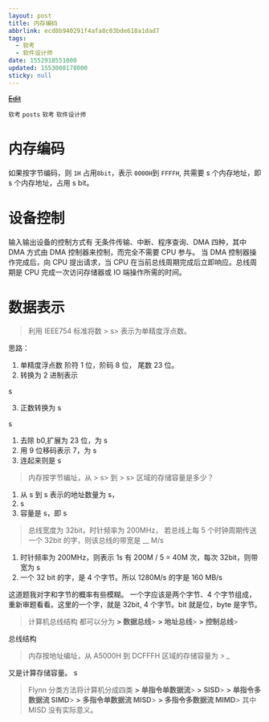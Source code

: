 ```yaml
---
layout: post
title: 内存编码
abbrlink: ecd8b940291f4afa8c03bde618a1dad7
tags:
  - 软考
  - 软件设计师
date: 1552918551000
updated: 1553008178000
sticky: null
---
```


<s>[Edit](http://maxiang.io/#/?provider=evernote&guid=2e6987de-d670-448b-bd44-b7781caf9bd0&notebook=%E8%BD%AF%E8%80%83)</s>

`软考` `posts` `软考` `软件设计师`

# 内存编码

如果按字节编码，则 `1H` 占用`8bit`，表示 `0000H`到 `FFFFH`, 共需要 s 个内存地址，即 s 个内存地址，占用 s bit。

# 设备控制

输入输出设备的控制方式有 无条件传输、中断、程序查询、DMA 四种，其中 DMA 方式由 DMA 控制器来控制，而完全不需要 CPU 参与。
当 DMA 控制器操作完成后，向 CPU 提出请求，当 CPU 在当前总线周期完成后立即响应。总线周期是 CPU 完成一次访问存储器或 IO 端操作所需的时间。

# 数据表示

> 利用 IEEE754 标准将数 > s> 表示为单精度浮点数。

思路：

1.  单精度浮点数 阶符 1 位，阶码 8 位， 尾数 23 位。
1.  转换为 2 进制表示

s

3.  正数转换为 s

s

1.  去除 b0,扩展为 23 位，为 s
1.  用 9 位移码表示 7，为 s
1.  连起来则是 s

> 内存按字节编址，从 > s> 到 > s> 区域的存储容量是多少？

1.  从 s 到 s 表示的地址数量为 s，
1.  s
1.  容量是 s，即 s

> 总线宽度为 32bit，时针频率为 200MHz， 若总线上每 5 个时钟周期传送一个 32bit 的字，则该总线的带宽是 \_\_ M/s

1.  时针频率为 200MHz，则表示 1s 有 200M / 5 = 40M 次，每次 32bit，则带宽为 s
1.  一个 32 bit 的字，是 4 个字节。所以 1280M/s 的字是 160 MB/s

这道题我对字和字节的概率有些模糊。
一个字应该是两个字节、4 个字节组成，重新审题看看。这里的一个字，就是 32bit, 4 个字节。bit 就是位，byte 是字节。

> 计算机总线结构 都可以分为 **> 数据总线**> **> 地址总线**> **> 控制总线**>

总线结构

> 内存按地址编址，从 A5000H 到 DCFFFH 区域的存储容量为 _> \__

又是计算存储容量。
s

> Flynn 分类方法将计算机分成四类
> **> 单指令单数据流**> **> SISD**>
> **> 单指令多数据流 SIMD**>
> **> 多指令单数据流 MISD**>
> **> 多指令多数据流 MIMD**>
> 其中 MISD 没有实际意义。

<div style="display: none;">@%28%u8F6F%u8003%29%5Bposts%2C%20%u8F6F%u8003%2C%20%u8F6F%u4EF6%u8BBE%u8BA1%u5E08%5D%0A%23%20%u5185%u5B58%u7F16%u7801%0A%0A%u5982%u679C%u6309%u5B57%u8282%u7F16%u7801%uFF0C%u5219%20%601H%60%20%u5360%u7528%608bit%60%uFF0C%u8868%u793A%20%600000H%60%u5230%20%60FFFFH%60%2C%20%u5171%u9700%u8981%20%2416%5E4%24%20%u4E2A%u5185%u5B58%u5730%u5740%uFF0C%u5373%20%242%5E%7B16%7D%24%20%u4E2A%u5185%u5B58%u5730%u5740%uFF0C%u5360%u7528%20%242%5E16%20%208%24%20bit%u3002%0A%0A%23%20%u8BBE%u5907%u63A7%u5236%0A%0A%u8F93%u5165%u8F93%u51FA%u8BBE%u5907%u7684%u63A7%u5236%u65B9%u5F0F%u6709%20%u65E0%u6761%u4EF6%u4F20%u8F93%u3001%u4E2D%u65AD%u3001%u7A0B%u5E8F%u67E5%u8BE2%u3001DMA%20%u56DB%u79CD%uFF0C%u5176%u4E2DDMA%u65B9%u5F0F%u7531DMA%u63A7%u5236%u5668%u6765%u63A7%u5236%uFF0C%u800C%u5B8C%u5168%u4E0D%u9700%u8981CPU%u53C2%u4E0E%u3002%0A%0A%u5F53DMA%u63A7%u5236%u5668%u64CD%u4F5C%u5B8C%u6210%u540E%uFF0C%u5411CPU%u63D0%u51FA%u8BF7%u6C42%uFF0C%u5F53CPU%u5728%u5F53%u524D%u603B%u7EBF%u5468%u671F%u5B8C%u6210%u540E%u7ACB%u5373%u54CD%u5E94%u3002%u603B%u7EBF%u5468%u671F%u662FCPU%u5B8C%u6210%u4E00%u6B21%u8BBF%u95EE%u5B58%u50A8%u5668%u6216IO%u7AEF%u64CD%u4F5C%u6240%u9700%u7684%u65F6%u95F4%u3002%0A%0A%23%20%u6570%u636E%u8868%u793A%0A%0A%3E%20%u5229%u7528IEEE754%20%u6807%u51C6%u5C06%u6570%20%24%20176.0625%20%24%20%u8868%u793A%u4E3A%u5355%u7CBE%u5EA6%u6D6E%u70B9%u6570%u3002%0A%0A%u601D%u8DEF%uFF1A%0A1.%20%u5355%u7CBE%u5EA6%u6D6E%u70B9%u6570%20%u9636%u7B261%u4F4D%uFF0C%u9636%u78018%u4F4D%uFF0C%20%u5C3E%u657023%u4F4D%u3002%0A2.%20%u8F6C%u6362%u4E3A2%u8FDB%u5236%u8868%u793A%20%20%0A%24%24%0A%28176.0625%29_%7B10%7D%20%3D%20%2810110000.0001%29_2%20%0A%24%24%0A%0A3.%20%u6B63%u6570%u8F6C%u6362%u4E3A%20%24%28-1%29%5ES2%5EE%28b_0b_1b_2...b_%7Bp-1%7D%29%24%0A%0A%24%24%0A10110000.0001%20%3D%201.01100000001%20%5Ctimes%202%5E7%0A%24%24%0A%0A4.%20%u53BB%u9664b0%2C%u6269%u5C55%u4E3A23%u4F4D%uFF0C%u4E3A%20%2401100000001000000000000%24%0A5.%20%u75289%u4F4D%u79FB%u7801%u8868%u793A%207%uFF0C%u4E3A%20%24010000111%24%0A6.%20%u8FDE%u8D77%u6765%u5219%u662F%20%2400000011101100000001000000000000%24%0A%0A%0A%3E%20%u5185%u5B58%u6309%u5B57%u8282%u7F16%u5740%uFF0C%u4ECE%20%24B3000H%24%20%u5230%20%24DABFFH%24%20%u533A%u57DF%u7684%u5B58%u50A8%u5BB9%u91CF%u662F%u591A%u5C11%uFF1F%0A%0A1.%20%u4ECE%20%24B3000H%24%20%u5230%20%24DABFFH%24%20%u8868%u793A%u7684%u5730%u5740%u6570%u91CF%u4E3A%20%24DABFFH-B3000H%20%3D%2027C00H%24%uFF0C%0A2.%20%2427C00H%20%5Cdiv%202%5E%7B10%7D%20%3D%2027CH%20%5Cdiv%204%20%3D%209FH%20%3D%20159%24%0A3.%20%u5BB9%u91CF%u662F%20%24159k%20bit%24%uFF0C%u5373%20%24159KB%24%20%0A%0A%3E%20%u603B%u7EBF%u5BBD%u5EA6%u4E3A32bit%uFF0C%u65F6%u9488%u9891%u7387%u4E3A200MHz%uFF0C%20%u82E5%u603B%u7EBF%u4E0A%u6BCF5%u4E2A%u65F6%u949F%u5468%u671F%u4F20%u9001%u4E00%u4E2A%2032bit%u7684%u5B57%uFF0C%u5219%u8BE5%u603B%u7EBF%u7684%u5E26%u5BBD%u662F%20__%20M/s%0A%0A1.%20%u65F6%u9488%u9891%u7387%u4E3A200MHz%uFF0C%u5219%u8868%u793A%201s%20%u6709%20200M%20/%205%20%3D%2040M%20%u6B21%uFF0C%u6BCF%u6B21%2032bit%uFF0C%u5219%u5E26%u5BBD%u4E3A%20%2440M%20%5Ctimes%2032%20%3D%201280M/s%24%0A2.%20%u4E00%u4E2A32%20bit%20%u7684%u5B57%uFF0C%u662F4%u4E2A%u5B57%u8282%u3002%u6240%u4EE5%201280M/s%20%u7684%u5B57%u662F%20160%20MB/s%0A%0A%u8FD9%u9053%u9898%u6211%u5BF9%u5B57%u548C%u5B57%u8282%u7684%u6982%u7387%u6709%u4E9B%u6A21%u7CCA%u3002%0A%u4E00%u4E2A%u5B57%u5E94%u8BE5%u662F%u4E24%u4E2A%u5B57%u8282%u30014%u4E2A%u5B57%u8282%u7EC4%u6210%uFF0C%u91CD%u65B0%u5BA1%u9898%u770B%u770B%u3002%u8FD9%u91CC%u7684%u4E00%u4E2A%u5B57%uFF0C%u5C31%u662F32bit%2C%204%u4E2A%u5B57%u8282%u3002bit%20%u5C31%u662F%u4F4D%uFF0Cbyte%20%u662F%u5B57%u8282%u3002%0A%0A%3E%20%u8BA1%u7B97%u673A%u603B%u7EBF%u7ED3%u6784%20%u90FD%u53EF%u4EE5%u5206%u4E3A%20**%u6570%u636E%u603B%u7EBF**%20**%u5730%u5740%u603B%u7EBF**%20**%u63A7%u5236%u603B%u7EBF**%20%0A%0A%u603B%u7EBF%u7ED3%u6784%0A%0A%3E%20%u5185%u5B58%u6309%u5730%u5740%u7F16%u5740%uFF0C%u4ECE%20A5000H%20%u5230%20DCFFFH%20%u533A%u57DF%u7684%u5B58%u50A8%u5BB9%u91CF%u4E3A%20___%0A%0A%u53C8%u662F%u8BA1%u7B97%u5B58%u50A8%u5BB9%u91CF%u3002%0A%24%24%0ADCFFFH%20-%20A5000H%20+%201%20%3D%2038000H%20%5C%5C%0A38000H%20%5Cdiv%202%5E%7B10%7D%20%3D%20E0H%20%3D%2014%20%5Ctimes%2016%20%3D%20224%20KB%0A%24%24%0A%0A%3E%20Flynn%20%u5206%u7C7B%u65B9%u6CD5%u5C06%u8BA1%u7B97%u673A%u5206%u6210%u56DB%u7C7B%0A%3E%20**%u5355%u6307%u4EE4%u5355%u6570%u636E%u6D41**%20**SISD**%0A%3E%20**%u5355%u6307%u4EE4%u591A%u6570%u636E%u6D41%20SIMD**%0A%3E%20**%u591A%u6307%u4EE4%u5355%u6570%u636E%u6D41%20MISD**%0A%3E%20**%u591A%u6307%u4EE4%u591A%u6570%u636E%u6D41%20MIMD**%0A%u5176%u4E2DMISD%20%u6CA1%u6709%u5B9E%u9645%u610F%u4E49%u3002%0A</div>
